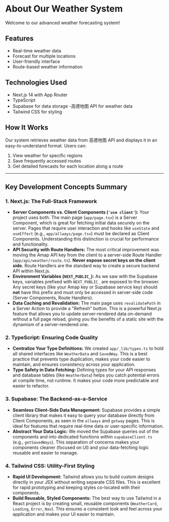 # About Our Weather System

Welcome to our advanced weather forecasting system!

## Features

- Real-time weather data
- Forecast for multiple locations
- User-friendly interface
- Route-based weather information

## Technologies Used

- Next.js 14 with App Router
- TypeScript
- Supabase for data storage
-高德地图 API for weather data
- Tailwind CSS for styling

## How It Works

Our system retrieves weather data from 高德地图 API and displays it in an easy-to-understand format. Users can:
1. View weather for specific regions
2. Save frequently accessed routes
3. Get detailed forecasts for each location along a route

---

## Key Development Concepts Summary

### 1. Next.js: The Full-Stack Framework

*   **Server Components vs. Client Components (`'use client'`):** Your project uses both. The main page (`app/page.tsx`) is a Server Component, which is great for fetching initial data securely on the server. Pages that require user interaction and hooks like `useState` and `useEffect` (e.g., `app/allways/page.tsx`) must be declared as Client Components. Understanding this distinction is crucial for performance and functionality.
*   **API Security with Route Handlers:** The most critical improvement was moving the Amap API key from the client to a server-side Route Handler (`app/api/weather/route.ts`). **Never expose secret keys on the client side.** Route Handlers are the standard way to create a secure backend API within Next.js.
*   **Environment Variables (`NEXT_PUBLIC_`):** As we saw with the Supabase keys, variables prefixed with `NEXT_PUBLIC_` are exposed to the browser. Any secret keys (like your Amap key or Supabase service key) should **not** have this prefix and must only be accessed in server-side code (Server Components, Route Handlers).
*   **Data Caching and Revalidation:** The main page uses `revalidatePath` in a Server Action to provide a "Refresh" button. This is a powerful Next.js feature that allows you to update server-rendered data on-demand without a full page reload, giving you the benefits of a static site with the dynamism of a server-rendered one.

### 2. TypeScript: Ensuring Code Quality

*   **Centralize Your Type Definitions:** We created `app/_lib/types.ts` to hold all shared interfaces like `WeatherData` and `SavedWay`. This is a best practice that prevents type duplication, makes your code easier to maintain, and ensures consistency across your application.
*   **Type Safety in Data Fetching:** Defining types for your API responses and database tables (like `WeatherData`) helps you catch potential errors at compile time, not runtime. It makes your code more predictable and easier to refactor.

### 3. Supabase: The Backend-as-a-Service

*   **Seamless Client-Side Data Management:** Supabase provides a simple client library that makes it easy to query your database directly from Client Components, as seen in the `allways` and `getway` pages. This is ideal for features that require real-time data or user-specific information.
*   **Abstract Your Data Logic:** We moved the Supabase queries out of the components and into dedicated functions within `supabaseClient.ts` (e.g., `getSavedWays`). This separation of concerns makes your components cleaner (focused on UI) and your data-fetching logic reusable and easier to manage.

### 4. Tailwind CSS: Utility-First Styling

*   **Rapid UI Development:** Tailwind allows you to build custom designs directly in your JSX without writing separate CSS files. This is excellent for rapid prototyping and keeping styles co-located with their components.
*   **Build Reusable, Styled Components:** The best way to use Tailwind in a React project is by creating small, reusable components (`WeatherCard`, `Loading`, `Error`, `Nav`). This ensures a consistent look and feel across your application and makes your UI easier to maintain.
